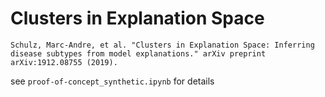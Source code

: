 # Clusters in Explanation Space

`Schulz, Marc-Andre, et al. "Clusters in Explanation Space: Inferring disease subtypes from model explanations." arXiv preprint arXiv:1912.08755 (2019).`

see `proof-of-concept_synthetic.ipynb` for details
